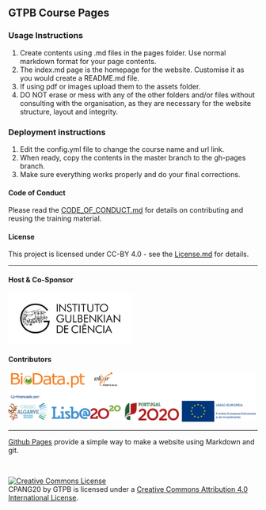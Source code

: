 ## GTPB Course Pages

### Usage Instructions

1. Create contents using .md files in the pages folder. Use normal markdown format for your page contents.
2. The index.md page is the homepage for the website. Customise it as you would create a README.md file.
3. If using pdf or images upload them to the assets folder.
4. DO NOT erase or mess with any of the other folders and/or files without consulting with the organisation, as they are necessary for the website structure, layout and integrity.

### Deployment instructions

1. Edit the config.yml file to change the course name and url link.
2. When ready, copy the contents in the master branch to the gh-pages branch.
3. Make sure everything works properly and do your final corrections.

<!---

## COURSE_SHORT - COURSE_EXTENDED_NAME

###  Instituto Gulbenkian de Ciência (IGC) - Oeiras, Portugal - MONTH DAY<sup>th</sup> - MONTH DAY<sup>th</sup> YEAR
Go to the [course oficial website](http://gtpb.igc.gulbenkian.pt/bicourses/YEAR/COURSE_SHORT/)

---

#### Co-Authorship

The following co-authors contributed to the development of the training material.

* [CO-AUTHOR_1](https://github.com/CO-AUTHOR_1)
* [CO-AUTHOR_2](https://github.com/CO-AUTHOR_2)

#### Course Webpage
This is the link to the [course webpage](http://gtpb.igc.gulbenkian.pt/bicourses/YEAR/COURSE_SHORT/), for further information about the course.

--->

#### Code of Conduct
Please read the [CODE_OF_CONDUCT.md](./CODE_OF_CONDUCT.md) for details on contributing and reusing the training material.

#### License
This project is licensed under CC-BY 4.0 - see the [License.md](License.md) for details.

---

#### Host & Co-Sponsor

<a href="http://www.igc.gulbenkian.pt/"><img src="./assets/readme_img/Logo_IGC_2014.png" alt="Instituto Gulbenkian de Ciência" width="250px"></a>

#### Contributors

<a href="https://biodata.pt/"><img src="./assets/readme_img/BIoData_and_co-financiadores.png" alt="Instituto Gulbenkian de Ciência" width="500px"></a>

---

[Github Pages](https://pages.github.com) provide a simple way to make a website using Markdown and git.

<br/>

<a rel="license" href="http://creativecommons.org/licenses/by/4.0/"><img alt="Creative Commons License" style="border-width:0" src="https://i.creativecommons.org/l/by/4.0/88x31.png" /></a><br /><span xmlns:dct="http://purl.org/dc/terms/" property="dct:title">CPANG20</span> by <span xmlns:cc="http://creativecommons.org/ns#" property="cc:attributionName">GTPB</span> is licensed under a <a rel="license" href="http://creativecommons.org/licenses/by/4.0/">Creative Commons Attribution 4.0 International License</a>.

